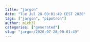 ```yaml
---
title: "jargon"
date: "Tue Jul 28 00:01:49 CEST 2020"
tags: ["jargon", "pipotron"]
author: m1ch3l
categories: ["generated"]
slug: "jargon/2020-07-28-00:01:49"
---
```



